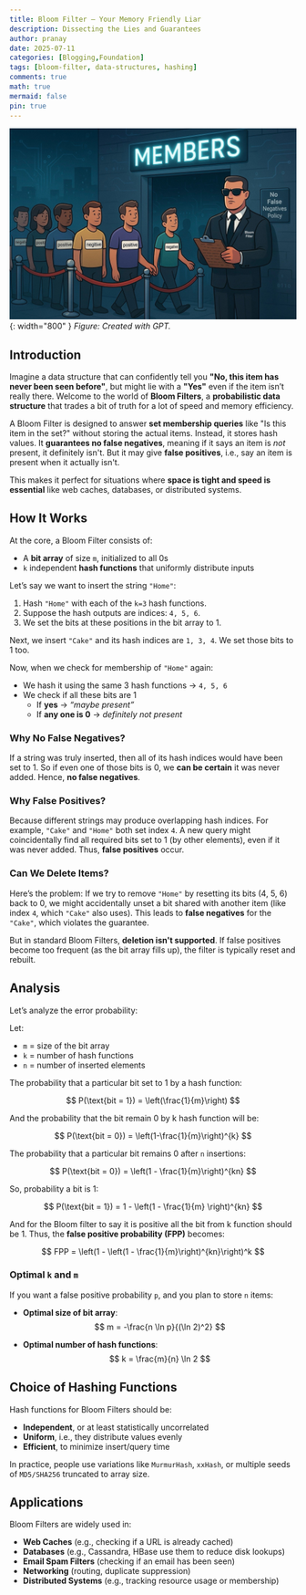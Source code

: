 ```yaml
---
title: Bloom Filter – Your Memory Friendly Liar
description: Dissecting the Lies and Guarantees
author: pranay
date: 2025-07-11
categories: [Blogging,Foundation]
tags: [bloom-filter, data-structures, hashing]
comments: true
math: true
mermaid: false
pin: true
---
```


![Bloom Filter - Your Memory-Friendly Liar](/assets/img/Bloom_filter.png){: width="800" }
_Figure: Created with GPT._

## Introduction

Imagine a data structure that can confidently tell you **"No, this item has never been seen before"**, but might lie with a **"Yes"** even if the item isn’t really there. Welcome to the world of **Bloom Filters**, a **probabilistic data structure** that trades a bit of truth for a lot of speed and memory efficiency.

A Bloom Filter is designed to answer **set membership queries** like "Is this item in the set?" without storing the actual items. Instead, it stores hash values. It **guarantees no false negatives**, meaning if it says an item is *not* present, it definitely isn't. But it may give **false positives**, i.e., say an item is present when it actually isn't.

This makes it perfect for situations where **space is tight and speed is essential** like web caches, databases, or distributed systems.

## How It Works

At the core, a Bloom Filter consists of:

- A **bit array** of size `m`, initialized to all 0s
- `k` independent **hash functions** that uniformly distribute inputs

Let’s say we want to insert the string `"Home"`:

1. Hash `"Home"` with each of the `k=3` hash functions.
2. Suppose the hash outputs are indices: `4, 5, 6`.
3. We set the bits at these positions in the bit array to 1.

Next, we insert `"Cake"` and its hash indices are `1, 3, 4`. We set those bits to 1 too.

Now, when we check for membership of `"Home"` again:

- We hash it using the same 3 hash functions → `4, 5, 6`
- We check if all these bits are 1
  - If **yes** → *“maybe present”*
  - If **any one is 0** → *definitely not present*

### Why No False Negatives?

If a string was truly inserted, then all of its hash indices would have been set to 1. So if even one of those bits is 0, we **can be certain** it was never added. Hence, **no false negatives**.

### Why False Positives?

Because different strings may produce overlapping hash indices. For example, `"Cake"` and `"Home"` both set index `4`. A new query might coincidentally find all required bits set to 1 (by other elements), even if it was never added. Thus, **false positives** occur.

### Can We Delete Items?

Here’s the problem: If we try to remove `"Home"` by resetting its bits (4, 5, 6) back to 0, we might accidentally unset a bit shared with another item (like index `4`, which `"Cake"` also uses). This leads to **false negatives** for the `"Cake"`, which violates the guarantee.

But in standard Bloom Filters, **deletion isn't supported**. If false positives become too frequent (as the bit array fills up), the filter is typically reset and rebuilt.

## Analysis

Let’s analyze the error probability:

Let:
- `m` = size of the bit array
- `k` = number of hash functions
- `n` = number of inserted elements
 
The probability that a particular bit set to 1 by a hash function:

$$
P(\text{bit = 1}) = \left(\frac{1}{m}\right)
$$

And the probability that the bit remain 0 by k hash function will be:

$$
P(\text{bit = 0}) = \left(1-\frac{1}{m}\right)^{k}
$$

The probability that a particular bit remains 0 after `n` insertions:

$$
P(\text{bit = 0}) = \left(1 - \frac{1}{m}\right)^{kn}
$$

So, probability a bit is 1:

$$
P(\text{bit = 1}) = 1 - \left(1 - \frac{1}{m} \right)^{kn}
$$

And for the Bloom filter to say it is positive all the bit from k function should be 1. Thus, the **false positive probability (FPP)** becomes:

$$
FPP = \left(1 - \left(1 - \frac{1}{m}\right)^{kn}\right)^k
$$

<!-- For large `m`, this simplifies to:

$$
FPP \approx \left(1 - e^{-kn/m}\right)^k
$$ -->

### Optimal `k` and `m`

If you want a false positive probability `p`, and you plan to store `n` items:

- **Optimal size of bit array**:
  $$
  m = -\frac{n \ln p}{(\ln 2)^2}
  $$

- **Optimal number of hash functions**:
  $$
  k = \frac{m}{n} \ln 2
  $$

<!-- This minimizes the false positive rate. -->

## Choice of Hashing Functions

Hash functions for Bloom Filters should be:
- **Independent**, or at least statistically uncorrelated
- **Uniform**, i.e., they distribute values evenly
- **Efficient**, to minimize insert/query time

In practice, people use variations like `MurmurHash`, `xxHash`, or multiple seeds of `MD5/SHA256` truncated to array size.

<!-- A common trick is **double hashing** to derive `k` hash functions from two:

$$
h_i(x) = h_1(x) + i \cdot h_2(x)
$$ -->

## Applications

Bloom Filters are widely used in:

- **Web Caches** (e.g., checking if a URL is already cached)
- **Databases** (e.g., Cassandra, HBase use them to reduce disk lookups)
- **Email Spam Filters** (checking if an email has been seen)
- **Networking** (routing, duplicate suppression)
- **Distributed Systems** (e.g., tracking resource usage or membership)

<!-- ## Code Example

```python
import hashlib
import numpy as np

class BloomFilter:
    def __init__(self, size=1000, hash_count=3):
        self.size = size
        self.hash_count = hash_count
        self.bit_array = np.zeros(size, dtype=bool)

    def _get_hashes(self, item):
        hashes = []
        for i in range(self.hash_count):
            data = f"{item}_{i}".encode('utf-8')
            digest = hashlib.sha256(data).hexdigest()
            index = int(digest, 16) % self.size
            hashes.append(index)
        return hashes

    def add(self, item):
        for index in self._get_hashes(item):
            self.bit_array[index] = True

    def __contains__(self, item):
        return all(self.bit_array[index] for index in self._get_hashes(item))

# Example Usage
bf = BloomFilter(size=100, hash_count=3)
bf.add("Home")
print("Home" in bf)  # True
print("Cake" in bf)  # Maybe True or False -->
